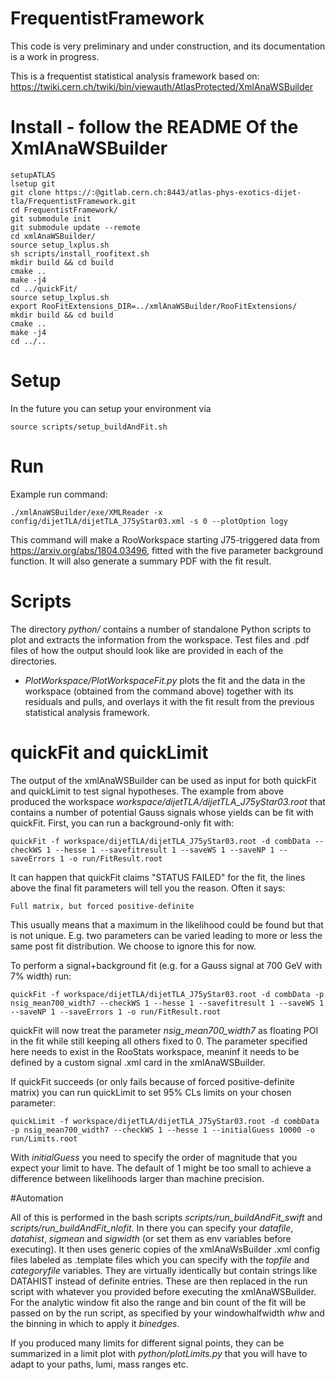 # FrequentistFramework

This code is very preliminary and under construction, and its documentation is a work in progress. 

This is a frequentist statistical analysis framework based on:
https://twiki.cern.ch/twiki/bin/viewauth/AtlasProtected/XmlAnaWSBuilder

# Install - follow the README Of the XmlAnaWSBuilder
```
setupATLAS
lsetup git
git clone https://:@gitlab.cern.ch:8443/atlas-phys-exotics-dijet-tla/FrequentistFramework.git
cd FrequentistFramework/
git submodule init
git submodule update --remote
cd xmlAnaWSBuilder/
source setup_lxplus.sh
sh scripts/install_roofitext.sh
mkdir build && cd build
cmake ..
make -j4
cd ../quickFit/
source setup_lxplus.sh
export RooFitExtensions_DIR=../xmlAnaWSBuilder/RooFitExtensions/
mkdir build && cd build
cmake ..
make -j4
cd ../..
```
# Setup

In the future you can setup your environment via
```
source scripts/setup_buildAndFit.sh
```

# Run

Example run command:
```
./xmlAnaWSBuilder/exe/XMLReader -x config/dijetTLA/dijetTLA_J75yStar03.xml -s 0 --plotOption logy
```
This command will make a RooWorkspace starting J75-triggered data from https://arxiv.org/abs/1804.03496, fitted with the five parameter background function. It will also generate a summary PDF with the fit result.

# Scripts

The directory _python/_ contains a number of standalone Python scripts to plot and extracts the information from the workspace. Test files and .pdf files of how the output should look like are provided in each of the directories. 

   * _PlotWorkspace/PlotWorkspaceFit.py_ plots the fit and the data in the workspace (obtained from the command above) together with its residuals and pulls, and overlays it with the fit result from the previous statistical analysis framework. 

# quickFit and quickLimit

The output of the xmlAnaWSBuilder can be used as input for both quickFit and quickLimit to test signal hypotheses. The example from above produced the workspace _workspace/dijetTLA/dijetTLA_J75yStar03.root_ that contains a number of potential Gauss signals whose yields can be fit with quickFit. First, you can run a background-only fit with:
```
quickFit -f workspace/dijetTLA/dijetTLA_J75yStar03.root -d combData --checkWS 1 --hesse 1 --savefitresult 1 --saveWS 1 --saveNP 1 --saveErrors 1 -o run/FitResult.root
```
It can happen that quickFit claims "STATUS FAILED" for the fit, the lines above the final fit parameters will tell you the reason. Often it says:
```
Full matrix, but forced positive-definite
```
This usually means that a maximum in the likelihood could be found but that is not unique. E.g. two parameters can be varied leading to more or less the same post fit distribution. We choose to ignore this for now. 

To perform a signal+background fit (e.g. for a Gauss signal at 700 GeV with 7% width) run:
```
quickFit -f workspace/dijetTLA/dijetTLA_J75yStar03.root -d combData -p nsig_mean700_width7 --checkWS 1 --hesse 1 --savefitresult 1 --saveWS 1 --saveNP 1 --saveErrors 1 -o run/FitResult.root
```
quickFit will now treat the parameter _nsig_mean700_width7_ as floating POI in the fit while still keeping all others fixed to 0. The parameter specified here needs to exist in the RooStats workspace, meaninf it needs to be defined by a custom signal .xml card in the xmlAnaWSBuilder.

If quickFit succeeds (or only fails because of forced positive-definite matrix) you can run quickLimit to set 95% CLs limits on your chosen parameter:
```
quickLimit -f workspace/dijetTLA/dijetTLA_J75yStar03.root -d combData -p nsig_mean700_width7 --checkWS 1 --hesse 1 --initialGuess 10000 -o run/Limits.root
```
With _initialGuess_ you need to specify the order of magnitude that you expect your limit to have. The default of 1 might be too small to achieve a difference between likelihoods larger than machine precision.

#Automation

All of this is performed in the bash scripts _scripts/run_buildAndFit_swift_ and _scripts/run_buildAndFit_nlofit_. In there you can specify your _datafile_, _datahist_, _sigmean_ and _sigwidth_ (or set them as env variables before executing). It then uses generic copies of the xmlAnaWsBuilder .xml config files labeled as .template files which you can specify with the _topfile_ and _categoryfile_ variables. They are virtually identically but contain strings like DATAHIST instead of definite entries. These are then replaced in the run script with whatever you provided before executing the xmlAnaWSBuilder. For the analytic window fit also the range and bin count of the fit will be passed on by the run script, as specified by your windowhalfwidth _whw_ and the binning in which to apply it _binedges_.

If you produced many limits for different signal points, they can be summarized in a limit plot with _python/plotLimits.py_ that you will have to adapt to your paths, lumi, mass ranges etc.

